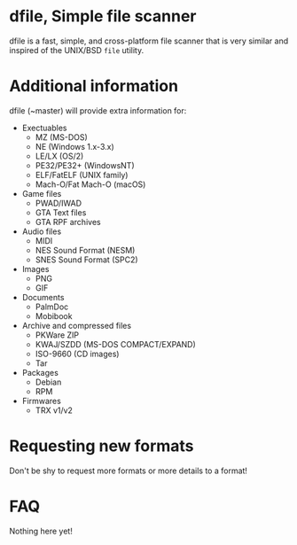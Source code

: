 # dfile, Simple file scanner

dfile is a fast, simple, and cross-platform file scanner that is very similar and inspired of the UNIX/BSD `file` utility.

# Additional information

dfile (~master) will provide extra information for:
- Exectuables
  - MZ (MS-DOS)
  - NE (Windows 1.x-3.x)
  - LE/LX (OS/2)
  - PE32/PE32+ (WindowsNT)
  - ELF/FatELF (UNIX family)
  - Mach-O/Fat Mach-O (macOS)
- Game files
  - PWAD/IWAD
  - GTA Text files
  - GTA RPF archives
- Audio files
  - MIDI
  - NES Sound Format (NESM)
  - SNES Sound Format (SPC2)
- Images
  - PNG
  - GIF
- Documents
  - PalmDoc
  - Mobibook
- Archive and compressed files
  - PKWare ZIP
  - KWAJ/SZDD (MS-DOS COMPACT/EXPAND)
  - ISO-9660 (CD images)
  - Tar
- Packages
  - Debian
  - RPM
- Firmwares
  - TRX v1/v2

# Requesting new formats
Don't be shy to request more formats or more details to a format!

# FAQ
Nothing here yet!